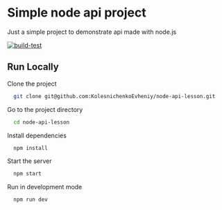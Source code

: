
# Simple node api project

Just a simple project to demonstrate api made with node.js 

[![build-test](https://github.com/KolesnichenkoEvheniy/node-api-lesson/actions/workflows/build_test.yml/badge.svg)](https://github.com/KolesnichenkoEvheniy/node-api-lesson/actions/workflows/build_test.yml)

## Run Locally

Clone the project

```bash
  git clone git@github.com:KolesnichenkoEvheniy/node-api-lesson.git
```

Go to the project directory

```bash
  cd node-api-lesson
```

Install dependencies

```bash
  npm install
```

Start the server

```bash
  npm start
```

Run in development mode

```bash
  npm run dev
```

